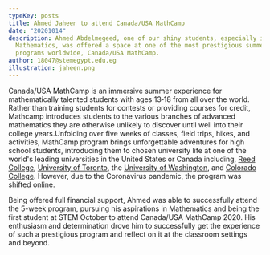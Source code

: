 ```yaml
---
typeKey: posts
title: Ahmed Jaheen to attend Canada/USA MathCamp
date: "20201014"
description: Ahmed Abdelmegeed, one of our shiny students, especially in
  Mathematics, was offered a space at one of the most prestigious summer
  programs worldwide, Canada/USA MathCamp.
author: 18047@stemegypt.edu.eg
illustration: jaheen.png
---
```


Canada/USA MathCamp is an immersive summer experience for mathematically talented students with ages 13‑18 from all over the world. Rather than training students for contests or providing courses for credit, Mathcamp introduces students to the various branches of advanced mathematics they are otherwise unlikely to discover until well into their college years.​Unfolding over five weeks of classes, field trips, hikes, and activities, MathCamp program brings unforgettable adventures for high school students, introducing them to chosen university life at one of the world's leading universities in the United States or Canada including, [Reed College](https://en.wikipedia.org/wiki/Reed_College), [University of Toronto](https://en.wikipedia.org/wiki/University_of_Toronto), the [University of Washington](https://en.wikipedia.org/wiki/University_of_Washington), and [Colorado College](https://en.wikipedia.org/wiki/Colorado_College). However, due to the Coronavirus pandemic, the program was shifted online.

Being offered full financial support, Ahmed was able to successfully attend the 5-week program, pursuing his aspirations in Mathematics and being the first student at STEM October to attend Canada/USA MathCamp 2020. His enthusiasm and determination drove him to successfully get the experience of such a prestigious program and reflect on it at the classroom settings and beyond.
